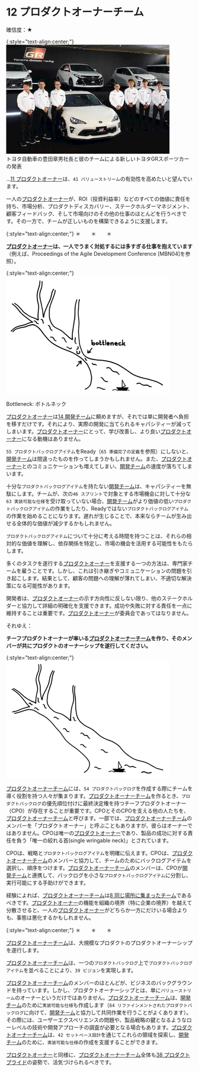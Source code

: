 # 12 プロダクトオーナーチーム

確信度：★

{:style="text-align:center;"}
![ch02_12_12_Product_Owner_Team1](Images/ch02_12_12_Product_Owner_Team1.png)<br>
トヨタ自動車の豊田章男社長と彼のチームによる新しいトヨタGRスポーツカーの発表

...​[11 プロダクトオーナー](ch02_11_11_Product_Owner.md)は、​`41 バリューストリーム`の有効性を高めたいと望んでいます。

一人の[プロダクトオーナー](ch02_11_11_Product_Owner.md)が、ROI（投資利益率）などのすべての価値に責任を持ち、市場分析、プロダクトディスカバリー、ステークホルダーマネジメント、顧客フィードバック、そして市場向けのその他の仕事のほとんどを行うべきです。その一方で、チームが正しいものを構築できるように支援します。

{:style="text-align:center;"}
＊　　＊　　＊

**[プロダクトオーナー](ch02_11_11_Product_Owner.md)は、一人でうまく対処するには多すぎる仕事を抱えています**（例えば、Proceedings of the Agile Development Conference [MBN04]を参照）。

{:style="text-align:center;"}
![ch02_12_12_Product_Owner_Team2](Images/ch02_12_12_Product_Owner_Team2.png)

Bottleneck: ボトルネック

[プロダクトオーナー](ch02_11_11_Product_Owner.md)は[14 開発チーム](ch02_14_14_Development_Team.md)に頼めますが、それでは単に開発者へ負担を移すだけです。それにより、実際の開発に当てられるキャパシティーが減ってしまいます。[プロダクトオーナー](ch02_11_11_Product_Owner.md)にとって、学び改善し、より良い[プロダクトオーナー](ch02_11_11_Product_Owner.md)になる動機はありません。

​`55 プロダクトバックログアイテム`をReady（`65 準備完了の定義`​を参照）にしないと、[開発チーム](ch02_14_14_Development_Team.md)は間違ったものを作ってしまうかもしれません。また、[プロダクトオーナー](ch02_11_11_Product_Owner.md)とのコミュニケーションも増えてしまい、[開発チーム](ch02_14_14_Development_Team.md)の速度が落ちてしまいます。

十分な`プロダクトバックログアイテム`を持たない[開発チーム](ch02_14_14_Development_Team.md)は、キャパシティーを無駄にします。チームが、次の`46 スプリント`​で対象とする市場機会に対して十分な`63 実装可能な仕様`を受け取っていない場合、[開発チーム](ch02_14_14_Development_Team.md)がより価値の低い`プロダクトバックログアイテム`の作業をしたり、Readyではない`プロダクトバックログアイテム`の作業を始めることになります。遅れが生じることで、本来ならチームが生み出せる全体的な価値が減少するかもしれません。

`プロダクトバックログアイテム`について十分に考える時間を持つことは、それらの相対的な価値を理解し、依存関係を特定し、市場の機会を活用する可能性をもたらします。

多くのタスクを遂行する[プロダクトオーナー](ch02_11_11_Product_Owner.md)を支援する一つの方法は、専門家チームを雇うことです。しかし、これは引き継ぎやコミュニケーションの問題を引き起こします。結果として、顧客の問題への理解が薄れてしまい、不適切な解決策になる可能性があります。

開発者は、[プロダクトオーナー](ch02_11_11_Product_Owner.md)の示す方向性に反しない限り、他のステークホルダーと協力して詳細の明確化を支援できます。成功や失敗に対する責任を一点に維持することは重要です。[プロダクトオーナー](ch02_11_11_Product_Owner.md)が委員会であってはなりません。

それゆえ：

**チーフプロダクトオーナーが率いる[プロダクトオーナーチーム](ch02_12_12_Product_Owner_Team.md)を作り、そのメンバーが共にプロダクトのオーナーシップを遂行してください。**

{:style="text-align:center;"}
![ch02_12_12_Product_Owner_Team3](Images/ch02_12_12_Product_Owner_Team3.png)

[プロダクトオーナーチーム](ch02_12_12_Product_Owner_Team.md)には、`54 プロダクトバックログ`​を作成する際にチームを導く役割を持つ人々が集まります。[プロダクトオーナーチーム](ch02_12_12_Product_Owner_Team.md)を作るとき、`プロダクトバックログ`の優先順位付けに最終決定権を持つチーフプロダクトオーナー（CPO）が存在することが重要です。CPOとそのCPOを支える他の人たちを、[プロダクトオーナーチーム](ch02_12_12_Product_Owner_Team.md)と呼びます。一部では、[プロダクトオーナーチーム](ch02_12_12_Product_Owner_Team.md)のメンバーを「プロダクトオーナー」と呼ぶこともありますが、彼らはオーナーではありません。CPOは唯一の[プロダクトオーナー](ch02_11_11_Product_Owner.md)であり、製品の成功に対する責任を負う「唯一の絞れる首(single wringable neck)」とされています。

CPOは、戦略と`プロダクトバックログアイテム`を明確に伝えます。CPOは、[プロダクトオーナーチーム](ch02_12_12_Product_Owner_Team.md)のメンバーと協力して、チームのためにバックログアイテムを選択し、順序をつけます。[プロダクトオーナーチーム](ch02_12_12_Product_Owner_Team.md)のメンバーは、CPOが[開発チーム](ch02_14_14_Development_Team.md)と連携して、バックログを小さな`プロダクトバックログアイテム`に分割し、実行可能にする手助けができます。

経験によれば、[プロダクトオーナーチーム](ch02_12_12_Product_Owner_Team.md)は[8 同じ場所に集まったチーム](ch02_08_8_Collocated_Team.md)であるべきです。[プロダクトオーナー](ch02_11_11_Product_Owner.md)の機能を組織の境界（特に企業の境界）を越えて分散させると、一人の[プロダクトオーナー](ch02_11_11_Product_Owner.md)がどちらか一方にだけいる場合よりも、事態は悪化するかもしれません。

{:style="text-align:center;"}
＊　　＊　　＊

[プロダクトオーナーチーム](ch02_12_12_Product_Owner_Team.md)は、大規模なプロダクトのプロダクトオーナーシップを遂行します。

[プロダクトオーナーチーム](ch02_12_12_Product_Owner_Team.md)は、一つの`プロダクトバックログ`上で`プロダクトバックログアイテム`を並べることにより、`39 ビジョン`を実現します。

[プロダクトオーナーチーム](ch02_12_12_Product_Owner_Team.md)のメンバーのほとんどが、ビジネスのバックグラウンドを持っています。しかし、プロダクトオーナーシップとは、単に`バリューストリーム`のオーナーというだけではありません。[プロダクトオーナーチーム](ch02_12_12_Product_Owner_Team.md)は、[開発チーム](ch02_14_14_Development_Team.md)のために`実装可能な仕様`も作成します（`64 リファインメントされたプロダクトバックログ`に向けて、[開発チーム](ch02_14_14_Development_Team.md)と協力して共同作業を行うことがよくあります）。その際には、ユーザーエクスペリエンスの問題や、製品戦略の鍵となるようなローレベルの技術や開発アプローチの調査が必要となる場合もあります。[プロダクトオーナーチーム](ch02_12_12_Product_Owner_Team.md)は、`42 セットベース設計`を通じてこれらの領域を探索し、[開発チーム](ch02_14_14_Development_Team.md)のために、`実装可能な仕様`の作成を支援することができます。

[プロダクトオーナー](ch02_11_11_Product_Owner.md)と同様に、[プロダクトオーナーチーム](ch02_12_12_Product_Owner_Team.md)全体も[38 プロダクトプライド](ch02_39_38_Product_Pride.md)の姿勢で、活気づけられるべきです。

